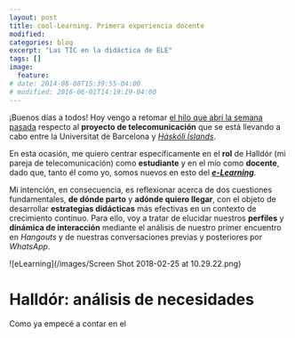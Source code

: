 ```yaml
---
layout: post
title: cool-Learning. Primera experiencia docente
modified:
categories: blog
excerpt: "Las TIC en la didáctica de ELE"
tags: []
image:
  feature:
# date: 2014-08-08T15:39:55-04:00
# modified: 2016-06-01T14:19:19-04:00
---
```


¡Buenos días a todos! Hoy vengo a retomar [el hilo que abrí la semana pasada]( https://immalopez.github.io/blog/halldor-primera-toma/) respecto al **proyecto de telecomunicación** que se está llevando a cabo entre la Universitat de Barcelona y [_Háskóli Íslands_](http://english.hi.is).

En esta ocasión, me quiero centrar específicamente en el **rol** de Halldór (mi pareja de telecomunicación) como **estudiante** y en el mío como **docente**, dado que, tanto él como yo, somos nuevos en esto del [**_e-Learning_**](http://www.cfp.us.es/e-learning-definicion-y-caracteristicas).

Mi intención, en consecuencia, es reflexionar acerca de dos cuestiones fundamentales, **de dónde parto** y **adónde quiero llegar**, con el objeto de desarrollar **estrategias didácticas** más efectivas en un contexto de crecimiento continuo. Para ello, voy a tratar de elucidar nuestros **perfiles** y **dinámica de interacción** mediante el análisis de nuestro primer encuentro en _Hangouts_ y de nuestras conversaciones previas y posteriores por _WhatsApp_.

![eLearning](/images/Screen Shot 2018-02-25 at 10.29.22.png)

# Halldór: análisis de necesidades

Como ya empecé a contar en el
